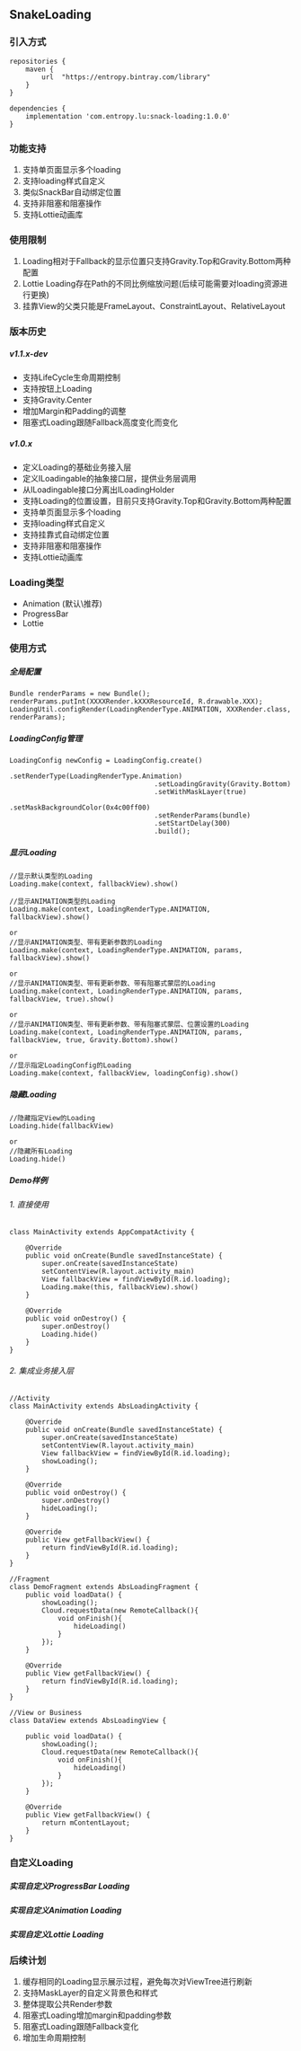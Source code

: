 ## SnakeLoading

### 引入方式
```
repositories {
	maven {
		url  "https://entropy.bintray.com/library"
	}
}

dependencies {
    implementation 'com.entropy.lu:snack-loading:1.0.0'
}
```

### 功能支持
1. 支持单页面显示多个loading
2. 支持loading样式自定义
3. 类似SnackBar自动绑定位置
4. 支持非阻塞和阻塞操作
5. 支持Lottie动画库

### 使用限制
1. Loading相对于Fallback的显示位置只支持Gravity.Top和Gravity.Bottom两种配置
2. Lottie Loading存在Path的不同比例缩放问题(后续可能需要对loading资源进行更换)
3. 挂靠View的父类只能是FrameLayout、ConstraintLayout、RelativeLayout

### 版本历史
##### v1.1.x-dev
- 支持LifeCycle生命周期控制
- 支持按钮上Loading
- 支持Gravity.Center
- 增加Margin和Padding的调整
- 阻塞式Loading跟随Fallback高度变化而变化

##### v1.0.x
- 定义Loading的基础业务接入层
- 定义ILoadingable的抽象接口层，提供业务层调用
- 从ILoadingable接口分离出ILoadingHolder
- 支持Loading的位置设置，目前只支持Gravity.Top和Gravity.Bottom两种配置
- 支持单页面显示多个loading
- 支持loading样式自定义
- 支持挂靠式自动绑定位置
- 支持非阻塞和阻塞操作
- 支持Lottie动画库

### Loading类型

- Animation (默认\推荐)
- ProgressBar
- Lottie

### 使用方式

##### 全局配置
```
Bundle renderParams = new Bundle();
renderParams.putInt(XXXXRender.kXXXResourceId, R.drawable.XXX);
LoadingUtil.configRender(LoadingRenderType.ANIMATION, XXXRender.class, renderParams);
```
##### LoadingConfig管理
```
LoadingConfig newConfig = LoadingConfig.create()
                                    .setRenderType(LoadingRenderType.Animation)
                                    .setLoadingGravity(Gravity.Bottom)
                                    .setWithMaskLayer(true)
                                    .setMaskBackgroundColor(0x4c00ff00)
                                    .setRenderParams(bundle)
                                    .setStartDelay(300)
                                    .build();
```
##### 显示Loading
```
//显示默认类型的Loading
Loading.make(context, fallbackView).show()

//显示ANIMATION类型的Loading
Loading.make(context, LoadingRenderType.ANIMATION, fallbackView).show()

or
//显示ANIMATION类型、带有更新参数的Loading
Loading.make(context, LoadingRenderType.ANIMATION, params, fallbackView).show()

or
//显示ANIMATION类型、带有更新参数、带有阻塞式蒙层的Loading
Loading.make(context, LoadingRenderType.ANIMATION, params, fallbackView, true).show()

or
//显示ANIMATION类型、带有更新参数、带有阻塞式蒙层、位置设置的Loading
Loading.make(context, LoadingRenderType.ANIMATION, params, fallbackView, true, Gravity.Bottom).show()

or
//显示指定LoadingConfig的Loading
Loading.make(context, fallbackView, loadingConfig).show()
```

##### 隐藏Loading
```
//隐藏指定View的Loading
Loading.hide(fallbackView)

or
//隐藏所有Loading
Loading.hide()
```
##### Demo样例

###### 1. 直接使用
```
class MainActivity extends AppCompatActivity {

    @Override
    public void onCreate(Bundle savedInstanceState) {
        super.onCreate(savedInstanceState)
        setContentView(R.layout.activity_main)
        View fallbackView = findViewById(R.id.loading);
        Loading.make(this, fallbackView).show()
    }

    @Override
    public void onDestroy() {
        super.onDestroy()
        Loading.hide()
    }
}
```
###### 2. 集成业务接入层
```
//Activity
class MainActivity extends AbsLoadingActivity {

    @Override
    public void onCreate(Bundle savedInstanceState) {
        super.onCreate(savedInstanceState)
        setContentView(R.layout.activity_main)
        View fallbackView = findViewById(R.id.loading);
        showLoading();
    }

    @Override
    public void onDestroy() {
        super.onDestroy()
        hideLoading();
    }

    @Override
    public View getFallbackView() {
        return findViewById(R.id.loading);
    }
}

//Fragment
class DemoFragment extends AbsLoadingFragment {
    public void loadData() {
        showLoading();
        Cloud.requestData(new RemoteCallback(){
            void onFinish(){
                hideLoading()
            }
        });
    }

    @Override
    public View getFallbackView() {
        return findViewById(R.id.loading);
    }
}

//View or Business
class DataView extends AbsLoadingView {

    public void loadData() {
        showLoading();
        Cloud.requestData(new RemoteCallback(){
            void onFinish(){
                hideLoading()
            }
        });
    }

    @Override
    public View getFallbackView() {
        return mContentLayout;
    }
}
```
### 自定义Loading

##### 实现自定义ProgressBar Loading

##### 实现自定义Animation Loading

##### 实现自定义Lottie Loading


### 后续计划

1. 缓存相同的Loading显示展示过程，避免每次对ViewTree进行刷新
2. 支持MaskLayer的自定义背景色和样式
3. 整体提取公共Render参数
4. 阻塞式Loading增加margin和padding参数
5. 阻塞式Loading跟随Fallback变化
6. 增加生命周期控制